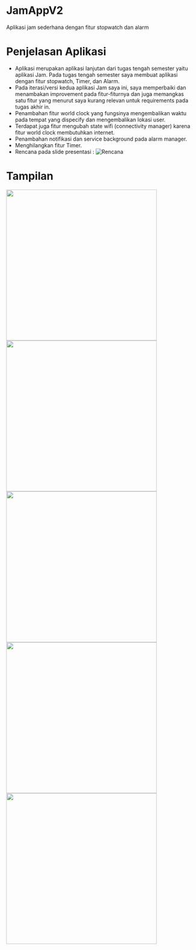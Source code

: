 # JamAppV2
Aplikasi jam sederhana dengan fitur stopwatch dan alarm


# Penjelasan Aplikasi
- Aplikasi merupakan aplikasi lanjutan dari tugas tengah semester yaitu aplikasi Jam. Pada tugas tengah semester saya membuat aplikasi dengan fitur stopwatch, Timer, dan Alarm.
- Pada iterasi/versi kedua aplikasi Jam saya ini, saya memperbaiki dan menambakan improvement pada fitur-fiturnya dan juga memangkas satu fitur yang menurut saya kurang relevan untuk requirements pada tugas akhir in.
- Penambahan fitur world clock yang fungsinya mengembalikan waktu pada tempat yang dispecify dan mengembalikan lokasi user.
- Terdapat juga fitur mengubah state wifi (connectivity manager) karena fitur world clock membutuhkan internet.
- Penambahan notifikasi dan service background pada alarm manager.
- Menghilangkan fitur Timer.
- Rencana pada slide presentasi :
![Rencana](gambar1.JPG)


# Tampilan
<img src="screenshots/1.jpg" width="400"><img src="screenshots/2.jpg" width="400">
<img src="screenshots/3.jpg" width="400"><img src="screenshots/4.jpg" width="400">
<img src="screenshots/5.jpg" width="400">
